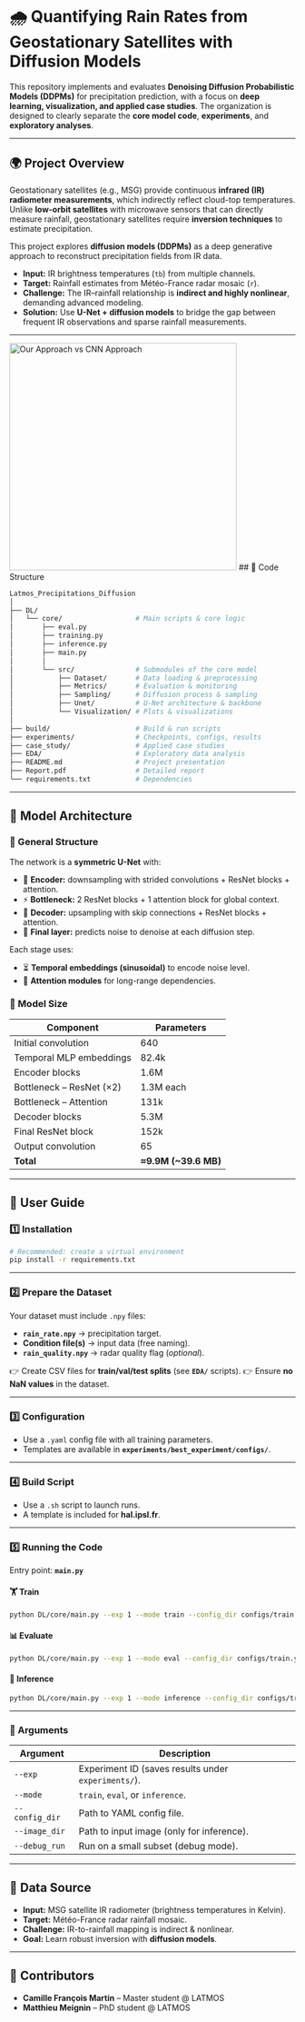 # 🌧️ Quantifying Rain Rates from Geostationary Satellites with Diffusion Models

This repository implements and evaluates **Denoising Diffusion Probabilistic Models (DDPMs)** for precipitation prediction, with a focus on **deep learning, visualization, and applied case studies**.
The organization is designed to clearly separate the **core model code**, **experiments**, and **exploratory analyses**.

---

## 🌍 Project Overview

Geostationary satellites (e.g., MSG) provide continuous **infrared (IR) radiometer measurements**, which indirectly reflect cloud-top temperatures.
Unlike **low-orbit satellites** with microwave sensors that can directly measure rainfall, geostationary satellites require **inversion techniques** to estimate precipitation.

This project explores **diffusion models (DDPMs)** as a deep generative approach to reconstruct precipitation fields from IR data.

* **Input:** IR brightness temperatures (`tb`) from multiple channels.
* **Target:** Rainfall estimates from Météo-France radar mosaic (`r`).
* **Challenge:** The IR–rainfall relationship is **indirect and highly nonlinear**, demanding advanced modeling.
* **Solution:** Use **U-Net + diffusion models** to bridge the gap between frequent IR observations and sparse rainfall measurements.

---


<img src="EDA/results/final_output_cropped.png" alt="Our Approach vs CNN Approach" width="400"/>
## 📂 Code Structure

```bash
Latmos_Precipitations_Diffusion
│
├── DL/                        
│   └── core/                  # Main scripts & core logic
│       ├── eval.py
│       ├── training.py
│       ├── inference.py
│       ├── main.py
│       │
│       └── src/               # Submodules of the core model
│           ├── Dataset/       # Data loading & preprocessing
│           ├── Metrics/       # Evaluation & monitoring
│           ├── Sampling/      # Diffusion process & sampling
│           ├── Unet/          # U-Net architecture & backbone
│           └── Visualization/ # Plots & visualizations
│
├── build/                     # Build & run scripts
├── experiments/               # Checkpoints, configs, results
├── case_study/                # Applied case studies
├── EDA/                       # Exploratory data analysis
├── README.md                  # Project presentation
├── Report.pdf                 # Detailed report
└── requirements.txt           # Dependencies
```

---

## 🧩 Model Architecture

### 🔹 General Structure

The network is a **symmetric U-Net** with:

* 🔽 **Encoder:** downsampling with strided convolutions + ResNet blocks + attention.
* ⚡ **Bottleneck:** 2 ResNet blocks + 1 attention block for global context.
* 🔼 **Decoder:** upsampling with skip connections + ResNet blocks + attention.
* 🎯 **Final layer:** predicts noise to denoise at each diffusion step.

Each stage uses:

* ⏳ **Temporal embeddings (sinusoidal)** to encode noise level.
* 🎯 **Attention modules** for long-range dependencies.

### 🔹 Model Size

| Component                | Parameters            |
| ------------------------ | --------------------- |
| Initial convolution      | 640                   |
| Temporal MLP embeddings  | 82.4k                 |
| Encoder blocks           | 1.6M                  |
| Bottleneck – ResNet (×2) | 1.3M each             |
| Bottleneck – Attention   | 131k                  |
| Decoder blocks           | 5.3M                  |
| Final ResNet block       | 152k                  |
| Output convolution       | 65                    |
| **Total**                | **≈9.9M (\~39.6 MB)** |

---

## 📖 User Guide

### 1️⃣ Installation

```bash
# Recommended: create a virtual environment
pip install -r requirements.txt
```

---

### 2️⃣ Prepare the Dataset

Your dataset must include `.npy` files:

* **`rain_rate.npy`** → precipitation target.
* **Condition file(s)** → input data (free naming).
* **`rain_quality.npy`** → radar quality flag (*optional*).

👉 Create CSV files for **train/val/test splits** (see **`EDA/`** scripts).
👉 Ensure **no NaN values** in the dataset.

---

### 3️⃣ Configuration

* Use a `.yaml` config file with all training parameters.
* Templates are available in **`experiments/best_experiment/configs/`**.

---

### 4️⃣ Build Script

* Use a `.sh` script to launch runs.
* A template is included for **hal.ipsl.fr**.

---

### 5️⃣ Running the Code

Entry point: **`main.py`**

#### 🏋️ Train

```bash
python DL/core/main.py --exp 1 --mode train --config_dir configs/train.yaml
```

#### 📊 Evaluate

```bash
python DL/core/main.py --exp 1 --mode eval --config_dir configs/train.yaml
```

#### 🔮 Inference

```bash
python DL/core/main.py --exp 1 --mode inference --config_dir configs/train.yaml --image_dir path/to/image.npy
```

---

### 🔑 Arguments

| Argument       | Description                                         |
| -------------- | --------------------------------------------------- |
| `--exp`        | Experiment ID (saves results under `experiments/`). |
| `--mode`       | `train`, `eval`, or `inference`.                    |
| `--config_dir` | Path to YAML config file.                           |
| `--image_dir`  | Path to input image (only for inference).           |
| `--debug_run`  | Run on a small subset (debug mode).                 |

---

## 📡 Data Source

* **Input:** MSG satellite IR radiometer (brightness temperatures in Kelvin).
* **Target:** Météo-France radar rainfall mosaic.
* **Challenge:** IR-to-rainfall mapping is indirect & nonlinear.
* **Goal:** Learn robust inversion with **diffusion models**.

---

## 👥 Contributors

* **Camille François Martin** – Master student @ LATMOS
* **Matthieu Meignin** – PhD student @ LATMOS
